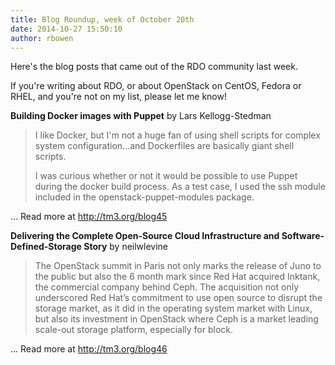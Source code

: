 ```yaml
---
title: Blog Roundup, week of October 20th
date: 2014-10-27 15:50:10
author: rbowen
---
```


Here's the blog posts that came out of the RDO community last week.

If you're writing about RDO, or about OpenStack on CentOS, Fedora or RHEL, and you're not on my list, please let me know!

**Building Docker images with Puppet** by Lars Kellogg-Stedman

> I like Docker, but I'm not a huge fan of using shell scripts for complex system configuration...and Dockerfiles are basically giant shell scripts.
> 
> I was curious whether or not it would be possible to use Puppet during the docker build process. As a test case, I used the ssh module included in the openstack-puppet-modules package.

... Read more at http://tm3.org/blog45

**Delivering the Complete Open-Source Cloud Infrastructure and Software-Defined-Storage Story** by neilwlevine 

> The OpenStack summit in Paris not only marks the release of Juno to the public but also the 6 month mark since Red Hat acquired Inktank, the commercial company behind Ceph. The acquisition not only underscored Red Hat’s commitment to use open source to disrupt the storage market, as it did in the operating system market with Linux, but also its investment in OpenStack where Ceph is a market leading scale-out storage platform, especially for block.

... Read more at http://tm3.org/blog46
